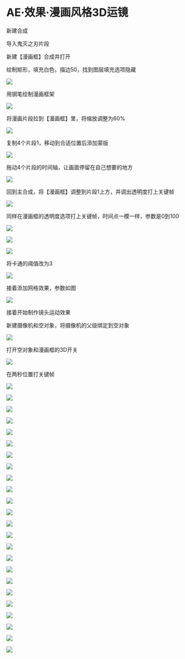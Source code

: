 # AE·效果·漫画风格3D运镜

新建合成

导入鬼灭之刃片段

新建【漫画框】合成并打开

绘制矩形，填充白色，描边50，找到图层填充选项隐藏

![](https://qhdtc.oss-cn-chengdu.aliyuncs.com/obsidian/CDB96F28-088F-4584-A461-B4D78540AF9E_lv_6TDmZF3.png)

用钢笔绘制漫画框架

![](https://qhdtc.oss-cn-chengdu.aliyuncs.com/obsidian/30bfedf4765e2c7cd7e76338b9aa4f59_M7W-uNy8R1.png)

将漫画片段拉到【漫画框】里，将缩放调整为60%

![](https://qhdtc.oss-cn-chengdu.aliyuncs.com/obsidian/ab29b2fc283cf258fe5dd5f488f6fcd7_7N1UFIljwD.png)

复制4个片段1，移动到合适位置后添加蒙版

![](https://qhdtc.oss-cn-chengdu.aliyuncs.com/obsidian/d693925c488506791f115e8aec4dc281_WkLKUzEsV4.png)

拖动4个片段的时间轴，让画面停留在自己想要的地方

![](https://qhdtc.oss-cn-chengdu.aliyuncs.com/obsidian/5E38F532-94A9-4986-A2CA-1B675244DFE2_rgOvurXNt7.png)

回到主合成，将【漫画框】调整到片段1上方，并调出透明度打上关键帧 

![](https://qhdtc.oss-cn-chengdu.aliyuncs.com/obsidian/4afc9d669f7d0c3684b5d9ddad9f096f_YnU8UAMW3F.png)

同样在漫画框的透明度选项打上关键帧，时间点一模一样，参数是0到100

![](https://qhdtc.oss-cn-chengdu.aliyuncs.com/obsidian/E54776D0-35F2-48EB-9DC2-8E5946877F50_f9B_dBv8cp.png)

![](https://qhdtc.oss-cn-chengdu.aliyuncs.com/obsidian/a62fc8884f39c8444e509cf01bd7faaa_A3rfJKrMLB.png)

![](https://qhdtc.oss-cn-chengdu.aliyuncs.com/obsidian/8FDEADA3-7037-48EC-A365-E73792192236_ZmchJQSRKy.png)

将卡通的阈值改为3

![](https://qhdtc.oss-cn-chengdu.aliyuncs.com/obsidian/d1887e7d0ea4112b4bc467e1ad9ea925_cbuPQLGeMF.png)

接着添加网格效果，参数如图

![](https://qhdtc.oss-cn-chengdu.aliyuncs.com/obsidian/ceebe483111bcff58ad6fbbabec9b8ee_HL0NiFa2JO.png)

接着开始制作镜头运动效果

新建摄像机和空对象，将摄像机的父级绑定到空对象

![](https://qhdtc.oss-cn-chengdu.aliyuncs.com/obsidian/3a195a8af6273f7ee78d0fa725bfb5b5_hXybyLSNva.png)

打开空对象和漫画框的3D开关

![](https://qhdtc.oss-cn-chengdu.aliyuncs.com/obsidian/e1b7ff25b0409117cc357d42c13efe90_LByYTqWRBI.png)

在两秒位置打关键帧

![](https://qhdtc.oss-cn-chengdu.aliyuncs.com/obsidian/e949c40da36a28fe6fd29afd6f4a78b1_u6X9IcGbcg.png)

![](https://qhdtc.oss-cn-chengdu.aliyuncs.com/obsidian/32683dac5071e102c1cb1ba2cabd3e89_T7vOgy12tm.png)

![](https://qhdtc.oss-cn-chengdu.aliyuncs.com/obsidian/57040a3425392e454e74401751b82e03_dc2PLxvA48.png)

![](https://qhdtc.oss-cn-chengdu.aliyuncs.com/obsidian/ea2a29faeb4322fb079541cab058f41b_VWGFDbGKtG.png)

![](https://qhdtc.oss-cn-chengdu.aliyuncs.com/obsidian/a7cf466bcd5dd8b32a745fddb602009d_VclaENjUvf.png)

![](https://qhdtc.oss-cn-chengdu.aliyuncs.com/obsidian/580f498a2e86e895845d2dc111d89ebd_H6ILhmFT5c.png)

![](https://qhdtc.oss-cn-chengdu.aliyuncs.com/obsidian/627a5a32139e5070fa8792b308c02cd7_89WLxj6X7q.png)

![](https://qhdtc.oss-cn-chengdu.aliyuncs.com/obsidian/daa2fa7547bf173919735807d4aa7468_7OvRNtyJzs.png)

![](https://qhdtc.oss-cn-chengdu.aliyuncs.com/obsidian/c2f02a56942df5e79dc9e770523d9b05_sJH8ZmVl3z.png)

![](https://qhdtc.oss-cn-chengdu.aliyuncs.com/obsidian/bd5c90bd65d146737f71cff5bbd7d352_b6zvXy3_2P.png)

![](https://qhdtc.oss-cn-chengdu.aliyuncs.com/obsidian/9819430d3287ef2f27d20820bdf1abc6_Hg2fGHZTLu.png)

![](https://qhdtc.oss-cn-chengdu.aliyuncs.com/obsidian/13a6c49b881a83702c2183780654ce53_DsVX3TA1RO.png)

![](https://qhdtc.oss-cn-chengdu.aliyuncs.com/obsidian/f67e69ced4c3ac6a008f146da1520e1e_0MUTTaRPCj.png)

![](https://qhdtc.oss-cn-chengdu.aliyuncs.com/obsidian/076526d11c5d7d157d31c67e8df1f6d3_4x-k0ybATF.png)

![](https://qhdtc.oss-cn-chengdu.aliyuncs.com/obsidian/0B7543DD-A2D3-43FB-9155-5B5C42ED6111_rrveRb_O0H.png)

![](https://qhdtc.oss-cn-chengdu.aliyuncs.com/obsidian/c844fce090a5682d9affb3b7b5ebd24d_v7sTqmsh-t.png)

![](https://qhdtc.oss-cn-chengdu.aliyuncs.com/obsidian/836172c896ee59a721e3352ecc9ce436_MgFnwTJWry.png)

![](https://qhdtc.oss-cn-chengdu.aliyuncs.com/obsidian/b35adc5f0a6ca7eaeda24b0501395457_K4OmnK9xe1.png)

![](https://qhdtc.oss-cn-chengdu.aliyuncs.com/obsidian/6e291502dff3864a382f1835cb3e86fa_3wsolS24W4.png)

![](https://qhdtc.oss-cn-chengdu.aliyuncs.com/obsidian/142d3f92cd8d70b1066e99b8035d2622_39TmeIZxRZ.png)

![](https://qhdtc.oss-cn-chengdu.aliyuncs.com/obsidian/4894589761b997b4a6670d6ae653857e_R2GG-xTj7D.png)

![](https://qhdtc.oss-cn-chengdu.aliyuncs.com/obsidian/12bd87ab268f62e737f97f1390bcd2ad_ref0_NdX80.png)

![](https://qhdtc.oss-cn-chengdu.aliyuncs.com/obsidian/4c576eb7629747960cf21d2c4331c4b9_gdte93GJ7u.png)

![](https://qhdtc.oss-cn-chengdu.aliyuncs.com/obsidian/3f55036e7c78eef460416d32c7c40781_Fd0TPQbQyd.png)
